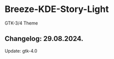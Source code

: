 # Breeze-KDE-Story-Light
GTK-3/4 Theme

Changelog: 29.08.2024.
-----------------------

Update: gtk-4.0

